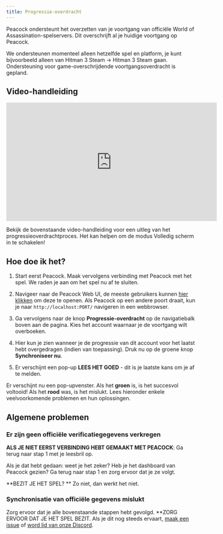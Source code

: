 ```yaml
---
title: Progressie-overdracht
---
```


Peacock ondersteunt het overzetten van je voortgang van officiële World of Assassination-spelservers. Dit overschrijft al je huidige voortgang op Peacock.

We ondersteunen momenteel alleen hetzelfde spel en platform, je kunt bijvoorbeeld alleen van Hitman 3 Steam → Hitman 3 Steam gaan.
Ondersteuning voor game-overschrijdende voortgangsoverdracht is gepland.

## Video-handleiding

<iframe width="560" height="315" src="https://www.youtube-nocookie.com/embed/nF5ngiuDe5M?start=201" title="YouTube video player" frameborder="0" allow="autoplay; encrypted-media; picture-in-picture; web-share" referrerpolicy="strict-origin-when-cross-origin" allowfullscreen="true"></iframe>

Bekijk de bovenstaande video-handleiding voor een uitleg van het progressieoverdrachtproces. Het kan helpen om de modus Volledig scherm in te schakelen!

## Hoe doe ik het?

1. Start eerst Peacock. Maak vervolgens verbinding met Peacock met het spel. We raden je aan om het spel nu af te sluiten.

2. Navigeer naar de Peacock Web UI, de meeste gebruikers kunnen [hier klikken](http://localhost/) om deze te openen.
   Als Peacock op een andere poort draait, kun je naar `http://localhost:PORT/` navigeren in een webbrowser.

3. Ga vervolgens naar de knop **Progressie-overdracht** op de navigatiebalk boven aan de pagina.
   Kies het account waarnaar je de voortgang wilt overboeken.

4. Hier kun je zien wanneer je de progressie van dit account voor het laatst hebt overgedragen (indien van toepassing).
   Druk nu op de groene knop **Synchroniseer nu**.

5. Er verschijnt een pop-up **LEES HET GOED** - dit is je laatste kans om je af te melden.

Er verschijnt nu een pop-upvenster. Als het **groen** is, is het succesvol voltooid!
Als het **rood** was, is het mislukt. Lees hieronder enkele veelvoorkomende problemen en hun oplossingen.

## Algemene problemen

### Er zijn geen officiële verificatiegegevens verkregen

**ALS JE NIET EERST VERBINDING HEBT GEMAAKT MET PEACOCK**: Ga terug naar stap 1 met je leesbril op.

Als je dat hebt gedaan: weet je het zeker? Heb je het dashboard van Peacock gezien? Ga terug naar stap 1 en zorg ervoor dat je ze volgt.

\*\*BEZIT JE HET SPEL? \*\* Zo niet, dan werkt het niet.

### Synchronisatie van officiële gegevens mislukt

Zorg ervoor dat je alle bovenstaande stappen hebt gevolgd. \*\*ZORG ERVOOR DAT JE HET SPEL BEZIT.
Als je dit nog steeds ervaart, [maak een issue](https://github.com/thepeacockproject/Peacock/issues/new/choose) of [word lid van onze Discord](https://discord.gg/F8qQTfnajw).
